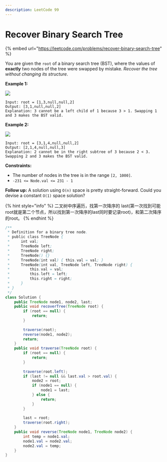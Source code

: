 ```yaml
---
description: LeetCode 99
---
```


# Recover Binary Search Tree

{% embed url="https://leetcode.com/problems/recover-binary-search-tree" %}

You are given the `root` of a binary search tree (BST), where the values of **exactly** two nodes of the tree were swapped by mistake. _Recover the tree without changing its structure_.

&#x20;

**Example 1:**

![](https://assets.leetcode.com/uploads/2020/10/28/recover1.jpg)

```
Input: root = [1,3,null,null,2]
Output: [3,1,null,null,2]
Explanation: 3 cannot be a left child of 1 because 3 > 1. Swapping 1 and 3 makes the BST valid.
```

**Example 2:**

![](https://assets.leetcode.com/uploads/2020/10/28/recover2.jpg)

```
Input: root = [3,1,4,null,null,2]
Output: [2,1,4,null,null,3]
Explanation: 2 cannot be in the right subtree of 3 because 2 < 3. Swapping 2 and 3 makes the BST valid.
```

&#x20;

**Constraints:**

* The number of nodes in the tree is in the range `[2, 1000]`.
* `-231 <= Node.val <= 231 - 1`

&#x20;

**Follow up:** A solution using `O(n)` space is pretty straight-forward. Could you devise a constant `O(1)` space solution?

{% hint style="info" %}
二叉树中序遍历，找第一次降序的 last(第一次找到可能root就是第二个节点，所以找到第一次降序的last同时要记录root)，和第二次降序的root。
{% endhint %}

```java
/**
 * Definition for a binary tree node.
 * public class TreeNode {
 *     int val;
 *     TreeNode left;
 *     TreeNode right;
 *     TreeNode() {}
 *     TreeNode(int val) { this.val = val; }
 *     TreeNode(int val, TreeNode left, TreeNode right) {
 *         this.val = val;
 *         this.left = left;
 *         this.right = right;
 *     }
 * }
 */
class Solution {
    public TreeNode node1, node2, last;
    public void recoverTree(TreeNode root) {
        if (root == null) {
            return;
        }
        
        traverse(root);
        reverse(node1, node2);
        return;
    }
    public void traverse(TreeNode root) {
        if (root == null) {
            return;
        }
        
        traverse(root.left);
        if (last != null && last.val > root.val) {
            node2 = root;
            if (node1 == null) {
                node1 = last;
            } else {
                return;
            }
        }
        
        last = root;
        traverse(root.right);
    }
    public void reverse(TreeNode node1, TreeNode node2) {
        int temp = node1.val;
        node1.val = node2.val;
        node2.val = temp;
    }
}
```
